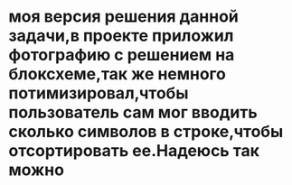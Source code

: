 # моя версия решения данной задачи,в проекте приложил фотографию с решением на блоксхеме,так же немного потимизировал,чтобы пользователь сам мог вводить сколько символов в строке,чтобы отсортировать ее.Надеюсь так можно